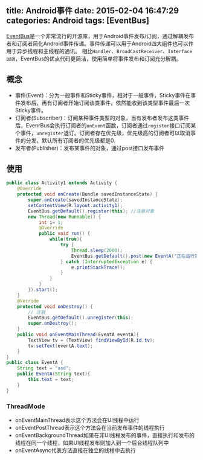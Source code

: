 title: Android事件
date: 2015-02-04 16:47:29
categories: Android 
tags: [EventBus]
---
[EventBus](https://github.com/greenrobot/EventBus)是一个非常流行的开源库，用于Android事件发布/订阅，通过解耦发布者和订阅者简化Android事件传递。事件传递可以用于Android四大组件也可以作用于异步线程和主线程的通讯。
相比`Handler`、`BroadCastReceiver`、`Interface回调`，EventBus的优点代码更简洁，使用简单将事件发布和订阅充分解耦。
<!--more-->
## 概念
- 事件(Event)：分为一般事件和Sticky事件，相对于一般事件，Sticky事件在事件发布后，再有订阅者开始订阅该类事件，依然能收到该类型事件最后一次Sticky事件。
- 订阅者(Subscriber)：订阅某种事件类型的对象，当有发布者发布这类事件后，EvenrBus会执行订阅者的`onEvent`函数，订阅者通过`register`接口订阅某个事件，`unregister`退订。订阅者存在优先级，优先级高的订阅者可以取消事件的分发，默认所有订阅者的优先级都是0.
- 发布者(Publisher)：发布某事件的对象，通过post接口发布事件

## 使用
```java
public class Activity1 extends Activity {
	@Override
	protected void onCreate(Bundle savedInstanceState) {
		super.onCreate(savedInstanceState);
		setContentView(R.layout.activity1);
		EventBus.getDefault().register(this); //注册对象
		new Thread(new Runnable() {
            int i= 1;
            @Override
            public void run() {
                while(true){
                    try {
                        Thread.sleep(2000);
                        EventBus.getDefault().post(new EventA("正在运行第"+i+"次");
                    } catch (InterruptedException e) {
                        e.printStackTrace();
                    }
                }
            }
        }).start();
	}	
	@Verride
	protected void onDestroy() {
		// 注销
		EventBus.getDefault().unregister(this);
		super.onDestroy();
	}
	public void onEventMainThread(EventA eventA){
        TextView tv = (TextView) findViewById(R.id.tv);
        tv.setText(eventA.text);
    }
}
public class EventA {
    String text = "asd";
    public EventA(String text){
        this.text = text;
    }
}
```
### ThreadMode
- onEventMainThread表示这个方法会在UI线程中运行
- onEventPostThread表示这个方法会在当前发布事件的线程执行
- onEventBackgroundThread如果在非UI线程发布的事件，直接执行和发布的线程在同一个线程，如果UI线程发布则加入到一个后台线程队列中
- onEventAsync代表方法直接在独立的线程中去执行
